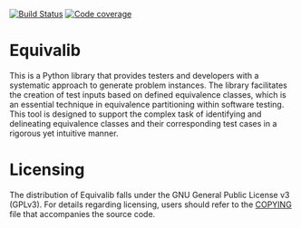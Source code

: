 
[![Build Status](https://ci.codeberg.org/api/badges/12810/status.svg)](https://codeberg.org/otto/equivalib)
[![Code coverage](https://codecov.io/gh/ottojung/equivalib/graph/badge.svg?token=ZN8KJRF40O)](https://codecov.io/gh/ottojung/equivalib)

# Equivalib

This is a Python library that provides testers and developers with a
systematic approach to generate problem instances. The library
facilitates the creation of test inputs based on defined equivalence
classes, which is an essential technique in equivalence partitioning
within software testing. This tool is designed to support the complex
task of identifying and delineating equivalence classes and their
corresponding test cases in a rigorous yet intuitive manner.

# Licensing

The distribution of Equivalib falls under the GNU General Public
License v3 (GPLv3). For details regarding licensing, users should
refer to the [COPYING](COPYING) file that accompanies the source code.

